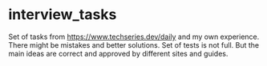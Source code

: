 # interview_tasks
Set of tasks from https://www.techseries.dev/daily and my own experience.
There might be mistakes and better solutions. Set of tests is not full.
But the main ideas are correct and approved by different sites and guides.

